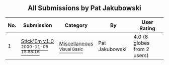 ﻿<div align="center">

## All Submissions by Pat Jakubowski

</div>

No.  | Submission | Category | By   | User Rating
---- | ---------- | -------- | ---- | -----------
1 | [Stick'Em v1\.0<br /><sup>2000-11-05 15:58:16</sup>](https://github.com/Planet-Source-Code/pat-jakubowski-stick-em-v1-0__1-12554) | [Miscellaneous<br /><sup>Visual Basic</sup>](../ByCategory/miscellaneous__1-1.md) | Pat Jakubowski | 4.0 (8 globes from 2 users)
